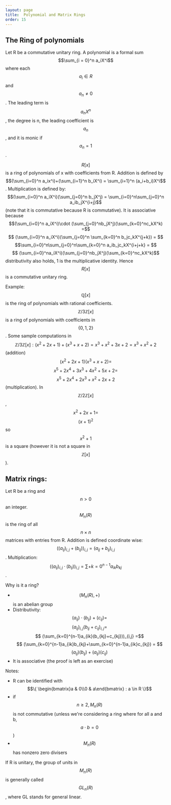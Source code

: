 ```yaml
---
layout: page
title:  Polynomial and Matrix Rings
order: 15
---
```


## The Ring of polynomials

Let R be a commutative unitary ring. A polynomial is a formal sum $$\sum_{i = 0}^n a_iX^i$$ where each $$a_i \in R$$ and $$a_n \neq 0$$. The leading term is $$a_nX^n$$, the degree is n, the leading coefficient is $$a_n$$, and it is monic if $$a_n = 1$$.

$$R[x]$$ is a ring of polynomials of x with coefficients from R. Addition is defined by $$(\sum_{i=0}^n a_ix^i)+(\sum_{i=1}^n b_iX^i) = \sum_{i=1}^n (a_i+b_i)X^i$$. Multiplication is defined by: $$(\sum_{i=0}^n a_iX^i)(\sum_{j=0}^n b_jX^j) = \sum_{i=0}^n\sum_{j=0}^n a_ib_jX^{i+j}$$ (note that it is commutative because R is commutative). It is associative because $$(\sum_{i=0}^n a_iX^i)\cdot (\sum_{j=0}^nb_jX^j)(\sum_{k=0}^nc_kX^k) =$$ $$ (\sum_{i=0}^n a_iX^i)(\sum_{j=0}^n \sum_{k=0}^n b_jc_kX^{j+k}) = $$ $$\sum_{i=0}^n\sum_{j=0}^n\sum_{k=0}^n a_ib_jc_kX^{i+j+k} = $$ $$ (\sum_{i=0}^na_iX^i)(\sum_{j=0}^nb_jX^j)(\sum_{k=0}^nc_kX^k)$$ distributivity also holds, 1 is the multiplicative identity. Hence $$R[x]$$ is a commutative unitary ring.

Example: $$\mathbb{Q}[x]$$ is the ring of polynomials with rational coefficients. $$\mathbb{Z}/3\mathbb{Z}[x]$$ is a ring of polynomials with coefficients in $$\{0,1,2\}$$. Some sample computations in $$\mathbb{Z}/3\mathbb{Z}[x]: (x^2+2x+1)+(x^3+x+2) = x^3+x^2+3x+2 = x^3+x^2+2$$ (addition) $$(x^2+2x+1)(x^3+x+2) = $$ $$ x^5+2x^4+3x^3+4x^2+5x+2 =$$ $$ x^5+2x^4+2x^3+x^2+2x+2$$ (multiplication). In $$\mathbb{Z}/2\mathbb{Z}[x]$$, $$x^2+2x+1 = $$ $$(x+1)^2$$ so $$x^2+1$$ is a square (however it is not a square in $$\mathbb{Z}[x]$$).

## Matrix rings:

Let R be a ring and $$n > 0$$ an integer. $$M_n(R)$$ is the ring of all $$n \times n$$ matrices with entries from R. Addition is defined coordinate wise: $$((a_{ij})_{i,j} +(b_{ij}))_{i,j} = (a_{ij}+b_{ij})_{i,j}$$. Multiplication: $$((a_{ij})_{i,j} \cdot (b_{ij}))_{i,j} = \sum+{k =0}^{n-1} a_{ik}b_{kj}$$.

Why is it a ring?
* $$(M_n(R), +)$$ is an abelian group
* Distributivity: $$(a_{ij})\cdot (b_{ij}) + (c_{ij}) = $$ $$(a_{ij})_{i,j}(b_{ij}+c_{ij})_{i,j} = $$ $$ (\sum_{k=0}^{n-1}a_{ik}(b_{kj}+c_{kj}))_{i,j} =$$ $$ (\sum_{k=0}^{n-1}a_{ik}b_{kj}+\sum_{k=0}^{n-1}a_{ik}c_{kj}) = $$ $$(a_{ij})(b_{ij})+(a_{ij})(c_{ij})$$
* It is associative (the proof is left as an exercise)

Notes:
* R can be identified with $$\{ \begin{bmatrix}a & 0\\0 & a\end{bmatrix} : a \in R \}$$
* if $$n \geq 2, M_n(R)$$ is not commutative (unless we're considering a ring where for all a and b, $$a \cdot b = 0$$)
* $$M_n(R)$$ has nonzero zero divisers

If R is unitary, the group of units in $$M_n(R)$$ is generally called $$GL_n(R)$$, where GL stands for general linear.

